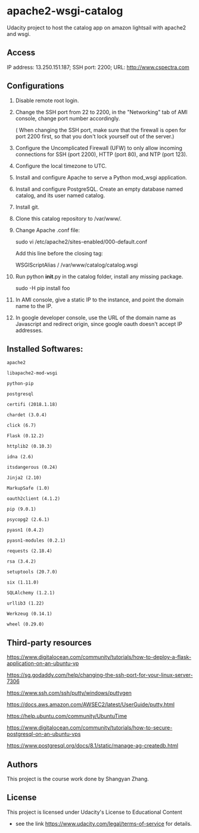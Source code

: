 # apache2-wsgi-catalog
Udacity project to host the catalog app on amazon lightsail with apache2 and wsgi.

## Access

IP address: 13.250.151.187;
SSH port: 2200;
URL: http://www.cspectra.com

## Configurations

1. Disable remote root login.

2. Change the SSH port from 22 to 2200, in the "Networking" tab of AMI console, change port number accordingly.

   ( When changing the SSH port, make sure that the firewall is open for port 2200 first, so that you don't lock yourself out of the server.)

3. Configure the Uncomplicated Firewall (UFW) to only allow incoming connections for SSH (port 2200), HTTP (port 80), and NTP (port 123).

4.  Configure the local timezone to UTC.

5.  Install and configure Apache to serve a Python mod_wsgi application.

6.  Install and configure PostgreSQL. Create an empty database named catalog, and its user named catalog. 

7.  Install git.

8.  Clone this catalog repository to /var/www/. 

9.  Change Apache .conf file:

    sudo vi  /etc/apache2/sites-enabled/000-default.conf

    Add this line before the closing tag: 

    WSGIScriptAlias / /var/www/catalog/catalog.wsgi

10. Run python __init__.py in the catalog folder, install any missing package.

    sudo -H pip install foo
    
11. In AMI console, give a static IP to the instance, and point the domain name to the IP.

12. In google developer console, use the URL of the domain name as Javascript and redirect origin, since google oauth doesn't accept IP addresses.

## Installed Softwares:

    apache2
    
    libapache2-mod-wsgi
    
    python-pip
    
    postgresql

    certifi (2018.1.18)
    
    chardet (3.0.4)
    
    click (6.7)
    
    Flask (0.12.2)
    
    httplib2 (0.10.3)
    
    idna (2.6)
    
    itsdangerous (0.24)
    
    Jinja2 (2.10)
    
    MarkupSafe (1.0)
    
    oauth2client (4.1.2)
    
    pip (9.0.1)
    
    psycopg2 (2.6.1)
    
    pyasn1 (0.4.2)
    
    pyasn1-modules (0.2.1)
    
    requests (2.18.4)
    
    rsa (3.4.2)
    
    setuptools (20.7.0)
    
    six (1.11.0)
    
    SQLAlchemy (1.2.1)
    
    urllib3 (1.22)
    
    Werkzeug (0.14.1)
    
    wheel (0.29.0)

## Third-party resources

https://www.digitalocean.com/community/tutorials/how-to-deploy-a-flask-application-on-an-ubuntu-vp

https://sg.godaddy.com/help/changing-the-ssh-port-for-your-linux-server-7306

https://www.ssh.com/ssh/putty/windows/puttygen

https://docs.aws.amazon.com/AWSEC2/latest/UserGuide/putty.html

https://help.ubuntu.com/community/UbuntuTime

https://www.digitalocean.com/community/tutorials/how-to-secure-postgresql-on-an-ubuntu-vps

https://www.postgresql.org/docs/8.1/static/manage-ag-createdb.html


## Authors

This project is the course work done by Shangyan Zhang.

## License

This project is licensed under Udacity's License to Educational Content 
- see the link https://www.udacity.com/legal/terms-of-service for details.


